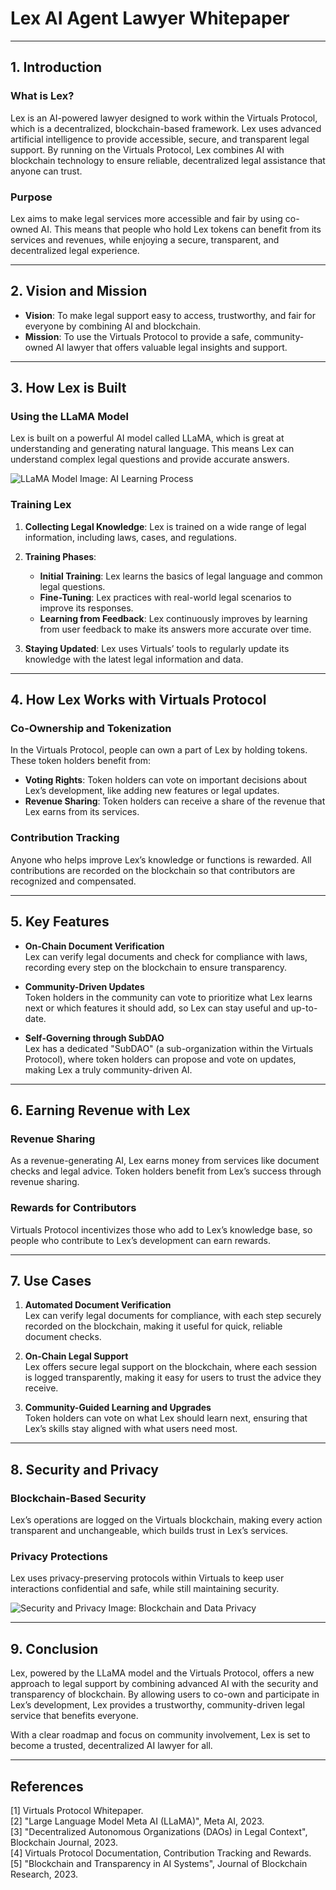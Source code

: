 # Lex AI Agent Lawyer Whitepaper

---

## 1. Introduction

### What is Lex?
Lex is an AI-powered lawyer designed to work within the Virtuals Protocol, which is a decentralized, blockchain-based framework. Lex uses advanced artificial intelligence to provide accessible, secure, and transparent legal support. By running on the Virtuals Protocol, Lex combines AI with blockchain technology to ensure reliable, decentralized legal assistance that anyone can trust.

### Purpose
Lex aims to make legal services more accessible and fair by using co-owned AI. This means that people who hold Lex tokens can benefit from its services and revenues, while enjoying a secure, transparent, and decentralized legal experience.

---

## 2. Vision and Mission

- **Vision**: To make legal support easy to access, trustworthy, and fair for everyone by combining AI and blockchain.
- **Mission**: To use the Virtuals Protocol to provide a safe, community-owned AI lawyer that offers valuable legal insights and support.

---

## 3. How Lex is Built

### Using the LLaMA Model
Lex is built on a powerful AI model called LLaMA, which is great at understanding and generating natural language. This means Lex can understand complex legal questions and provide accurate answers.

![LLaMA Model Image: AI Learning Process](https://github.com/LEXAILAWYER/Lex-Ai-Lawyer/blob/a6711c85c9b47543c94bf8f25895ec974047cf4b/Images/D214885D-DD90-43C7-A7E4-D85E9845B1F1.png)

### Training Lex
1. **Collecting Legal Knowledge**: Lex is trained on a wide range of legal information, including laws, cases, and regulations.
2. **Training Phases**:  
   - **Initial Training**: Lex learns the basics of legal language and common legal questions.
   - **Fine-Tuning**: Lex practices with real-world legal scenarios to improve its responses.
   - **Learning from Feedback**: Lex continuously improves by learning from user feedback to make its answers more accurate over time.

3. **Staying Updated**: Lex uses Virtuals’ tools to regularly update its knowledge with the latest legal information and data.

---

## 4. How Lex Works with Virtuals Protocol

### Co-Ownership and Tokenization
In the Virtuals Protocol, people can own a part of Lex by holding tokens. These token holders benefit from:
   - **Voting Rights**: Token holders can vote on important decisions about Lex’s development, like adding new features or legal updates.
   - **Revenue Sharing**: Token holders can receive a share of the revenue that Lex earns from its services.

### Contribution Tracking
Anyone who helps improve Lex’s knowledge or functions is rewarded. All contributions are recorded on the blockchain so that contributors are recognized and compensated.

---

## 5. Key Features

- **On-Chain Document Verification**  
   Lex can verify legal documents and check for compliance with laws, recording every step on the blockchain to ensure transparency.

- **Community-Driven Updates**  
   Token holders in the community can vote to prioritize what Lex learns next or which features it should add, so Lex can stay useful and up-to-date.

- **Self-Governing through SubDAO**  
   Lex has a dedicated "SubDAO" (a sub-organization within the Virtuals Protocol), where token holders can propose and vote on updates, making Lex a truly community-driven AI.

---

## 6. Earning Revenue with Lex

### Revenue Sharing
As a revenue-generating AI, Lex earns money from services like document checks and legal advice. Token holders benefit from Lex’s success through revenue sharing.

### Rewards for Contributors
Virtuals Protocol incentivizes those who add to Lex’s knowledge base, so people who contribute to Lex’s development can earn rewards.

---

## 7. Use Cases

1. **Automated Document Verification**  
   Lex can verify legal documents for compliance, with each step securely recorded on the blockchain, making it useful for quick, reliable document checks.

2. **On-Chain Legal Support**  
   Lex offers secure legal support on the blockchain, where each session is logged transparently, making it easy for users to trust the advice they receive.

3. **Community-Guided Learning and Upgrades**  
   Token holders can vote on what Lex should learn next, ensuring that Lex’s skills stay aligned with what users need most.

---

## 8. Security and Privacy

### Blockchain-Based Security
Lex’s operations are logged on the Virtuals blockchain, making every action transparent and unchangeable, which builds trust in Lex’s services.

### Privacy Protections
Lex uses privacy-preserving protocols within Virtuals to keep user interactions confidential and safe, while still maintaining security.

![Security and Privacy Image: Blockchain and Data Privacy](https://github.com/LEXAILAWYER/Lex-Ai-Lawyer/blob/a6711c85c9b47543c94bf8f25895ec974047cf4b/Images/0E852982-59CE-4458-AA85-063377A622B6.png)

---

## 9. Conclusion

Lex, powered by the LLaMA model and the Virtuals Protocol, offers a new approach to legal support by combining advanced AI with the security and transparency of blockchain. By allowing users to co-own and participate in Lex’s development, Lex provides a trustworthy, community-driven legal service that benefits everyone.

With a clear roadmap and focus on community involvement, Lex is set to become a trusted, decentralized AI lawyer for all.

---

## References

[1] Virtuals Protocol Whitepaper.  
[2] "Large Language Model Meta AI (LLaMA)", Meta AI, 2023.  
[3] "Decentralized Autonomous Organizations (DAOs) in Legal Context", Blockchain Journal, 2023.  
[4] Virtuals Protocol Documentation, Contribution Tracking and Rewards.  
[5] "Blockchain and Transparency in AI Systems", Journal of Blockchain Research, 2023.
